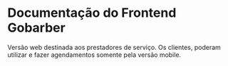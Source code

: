 # Documentação do Frontend Gobarber

Versão web destinada aos prestadores de serviço. Os clientes, poderam utilizar e fazer agendamentos somente pela versão mobile.

